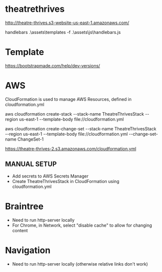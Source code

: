 # theatrethrives

http://theatre-thrives.s3-website-us-east-1.amazonaws.com/

handlebars .\assets\templates -f .\assets\js\handlebars.js

# Template

https://bootstrapmade.com/help/dev-versions/

# AWS

CloudFormation is used to manage AWS Resources, defined in cloudformation.yml

aws cloudformation create-stack --stack-name TheatreThrivesStack --region us-east-1 --template-body file://cloudformation.yml

aws cloudformation create-change-set --stack-name TheatreThrivesStack --region us-east-1 --template-body file://cloudformation.yml --change-set-name ChangeSet-1

https://theatre-thrives-2.s3.amazonaws.com/cloudformation.yml

## MANUAL SETUP

- Add secrets to AWS Secrets Manager
- Create TheatreThrivesStack in CloudFormation using cloudformation.yml

# Braintree

- Need to run http-server locally
- For Chrome, in Network, select "disable cache" to allow for changing content

# Navigation

- Need to run http-server locally (otherwise relative links don't work)
